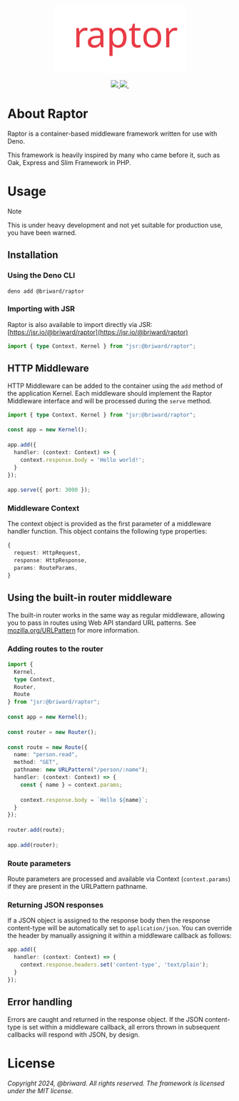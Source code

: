 <p align="center">
  <img src="./assets//logo.svg" width="300" />
</p>

<p align="center">
  <!-- <a href="https://github.com/briward/raptor/actions">
    <img src="https://github.com/briward/raptor/workflows/ci/badge.svg" alt="Build Status">
  </a> -->
  <a href="jsr.io/@briward/raptor">
    <img src="https://jsr.io/badges/@briward/raptor?logoColor=E93B45&color=E93B45&labelColor=083344" />
  </a>
  <a href="jsr.io/@briward/raptor score">
    <img src="https://jsr.io/badges/@briward/raptor/score?logoColor=E93B45&color=E93B45&labelColor=083344" />
  </a>
  <a href="https://jsr.io/@briward">
    <img src="https://jsr.io/badges/@briward?logoColor=E93B45&color=E93B45&labelColor=083344" alt="" />
  </a>
</p>

# About Raptor

Raptor is a container-based middleware framework written for use with Deno.

This framework is heavily inspired by many who came before it, such as Oak,
Express and Slim Framework in PHP.

# Usage

> [!NOTE]
> This is under heavy development and not yet suitable for production use, you
> have been warned.

## Installation

### Using the Deno CLI

```
deno add @briward/raptor
```

### Importing with JSR

Raptor is also available to import directly via JSR:
[https://jsr.io/@briward/raptor](https://jsr.io/@briward/raptor)

```ts
import { type Context, Kernel } from "jsr:@briward/raptor";
```

## HTTP Middleware

HTTP Middleware can be added to the container using the `add` method of the application Kernel. Each middleware should implement the Raptor Middleware interface and will be processed during the `serve` method.

```ts
import { type Context, Kernel } from "jsr:@briward/raptor";

const app = new Kernel();

app.add({
  handler: (context: Context) => {
    context.response.body = 'Hello world!';
  }
});

app.serve({ port: 3000 });
```

### Middleware Context

The context object is provided as the first parameter of a middleware handler function. This object contains the following type properties:

```ts
{
  request: HttpRequest,
  response: HttpResponse,
  params: RouteParams,
}
```

## Using the built-in router middleware

The built-in router works in the same way as regular middleware, allowing you to
pass in routes using Web API standard URL patterns. See
[mozilla.org/URLPattern](https://developer.mozilla.org/en-US/docs/Web/API/URLPattern)
for more information.

### Adding routes to the router

```ts
import { 
  Kernel, 
  type Context, 
  Router, 
  Route 
} from "jsr:@briward/raptor";

const app = new Kernel();

const router = new Router();

const route = new Route({
  name: "person.read",
  method: "GET",
  pathname: new URLPattern("/person/:name");
  handler: (context: Context) => {
    const { name } = context.params;

    context.response.body = `Hello ${name}`;
  }
});

router.add(route);

app.add(router);
```

### Route parameters

Route parameters are processed and available via Context (`context.params`) if
they are present in the URLPattern pathname.

### Returning JSON responses

If a JSON object is assigned to the response body then the response content-type will be automatically set to `application/json`. You can override the header by manually assigning it within a middleware callback as follows:

```ts
app.add({
  handler: (context: Context) => {
    context.response.headers.set('content-type', 'text/plain');
  }
});
```

## Error handling

Errors are caught and returned in the response object. If the JSON content-type
is set within a middleware callback, all errors thrown in subsequent callbacks
will respond with JSON, by design.

# License

_Copyright 2024, @briward. All rights reserved. The framework is licensed under
the MIT license._
